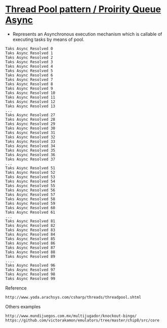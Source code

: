[Thread Pool pattern / Proirity Queue Async ](http://msdn.microsoft.com/en-us/library/0ka9477y(v=vs.110).aspx)
=================

* Represents an Asynchronous execution mechanism which is callable of executing tasks by means of pool.

```
Taks Async Resolved 0
Taks Async Resolved 1
Taks Async Resolved 2
Taks Async Resolved 3
Taks Async Resolved 4
Taks Async Resolved 5
Taks Async Resolved 6
Taks Async Resolved 7
Taks Async Resolved 8
Taks Async Resolved 9
Taks Async Resolved 10
Taks Async Resolved 11
Taks Async Resolved 12
Taks Async Resolved 13
...
Taks Async Resolved 27
Taks Async Resolved 28
Taks Async Resolved 29
Taks Async Resolved 30
Taks Async Resolved 31
Taks Async Resolved 32
Taks Async Resolved 33
Taks Async Resolved 34
Taks Async Resolved 35
Taks Async Resolved 36
Taks Async Resolved 37
...
Taks Async Resolved 51
Taks Async Resolved 52
Taks Async Resolved 53
Taks Async Resolved 54
Taks Async Resolved 55
Taks Async Resolved 56
Taks Async Resolved 57
Taks Async Resolved 58
Taks Async Resolved 59
Taks Async Resolved 60
Taks Async Resolved 61
...
Taks Async Resolved 81
Taks Async Resolved 82
Taks Async Resolved 83
Taks Async Resolved 84
Taks Async Resolved 85
Taks Async Resolved 86
Taks Async Resolved 87
Taks Async Resolved 88
Taks Async Resolved 89
....
Taks Async Resolved 96
Taks Async Resolved 97
Taks Async Resolved 98
Taks Async Resolved 99
```

Reference
```
http://www.yoda.arachsys.com/csharp/threads/threadpool.shtml
```

Others examples
```            
http://www.mundijuegos.com.mx/multijugador/knockout-bingo/
https://github.com/victorakamon/emulators/tree/master/chip8/src/core
```


